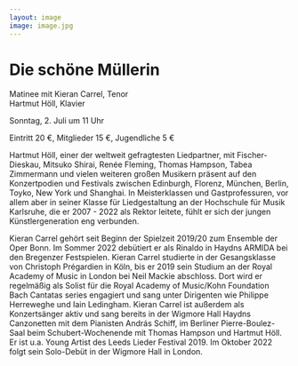 ```yaml
---
layout: image
image: image.jpg
---
```


# Die schöne Müllerin 
Matinee mit Kieran Carrel, Tenor   
Hartmut Höll, Klavier  

Sonntag, 2. Juli um 11 Uhr

Eintritt 20 €, Mitglieder 15 €, Jugendliche 5 €

Hartmut Höll, einer der weltweit gefragtesten Liedpartner, mit Fischer-Dieskau, Mitsuko Shirai, Renée Fleming, Thomas Hampson, Tabea Zimmermann und vielen weiteren großen Musikern präsent auf den Konzertpodien und Festivals zwischen Edinburgh, Florenz, München, Berlin, Toyko, New York und Shanghai. In Meisterklassen und Gastprofessuren, vor allem aber in seiner Klasse für Liedgestaltung an der Hochschule für Musik Karlsruhe, die er 2007 - 2022 als Rektor leitete, fühlt er sich der jungen Künstlergeneration eng verbunden.

  
Kieran Carrel gehört seit Beginn der Spielzeit 2019/20 zum Ensemble der Oper Bonn. Im Sommer 2022 debütiert er als Rinaldo in Haydns ARMIDA bei den Bregenzer Festspielen.
Kieran Carrel studierte in der Gesangsklasse von Christoph Prégardien in Köln, bis er 2019 sein Studium an der Royal Academy of Music in London bei Neil Mackie abschloss. Dort wird er regelmäßig als Solist für die Royal Academy of Music/Kohn Foundation Bach Cantatas series engagiert und sang unter Dirigenten wie Philippe Herreweghe und Iain Ledingham. Kieran Carrel ist außerdem als Konzertsänger aktiv und sang bereits in der Wigmore Hall Haydns Canzonetten mit dem Pianisten András Schiff, im Berliner Pierre-Boulez-Saal beim Schubert-Wochenende mit Thomas Hampson und Hartmut Höll. Er ist u.a. Young Artist des Leeds Lieder Festival 2019. Im Oktober 2022 folgt sein Solo-Debüt in der Wigmore Hall in London.